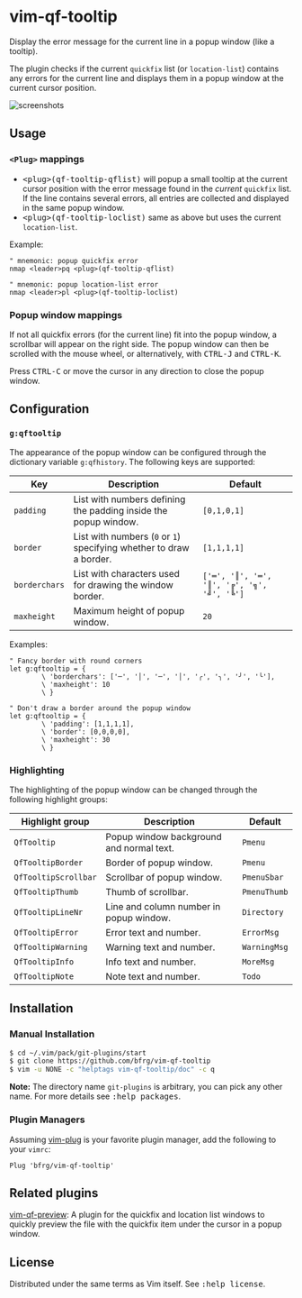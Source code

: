 # vim-qf-tooltip

Display the error message for the current line in a popup window (like a
tooltip).

The plugin checks if the current `quickfix` list (or `location-list`) contains
any errors for the current line and displays them in a popup window at the
current cursor position.

![screenshots](https://user-images.githubusercontent.com/6266600/86536450-01328680-bee8-11ea-849f-4e24809515b9.png)

## Usage

### `<Plug>` mappings

* <kbd>\<plug>(qf-tooltip-qflist)</kbd> will popup a small tooltip at the
  current cursor position with the error message found in the _current_
  `quickfix` list. If the line contains several errors, all entries are
  collected and displayed in the same popup window.
* <kbd>\<plug>(qf-tooltip-loclist)</kbd> same as above but uses the current
  `location-list`.

Example:
```vim
" mnemonic: popup quickfix error
nmap <leader>pq <plug>(qf-tooltip-qflist)

" mnemonic: popup location-list error
nmap <leader>pl <plug>(qf-tooltip-loclist)
```

### Popup window mappings

If not all quickfix errors (for the current line) fit into the popup window, a
scrollbar will appear on the right side. The popup window can then be scrolled
with the mouse wheel, or alternatively, with <kbd>CTRL-J</kbd> and
<kbd>CTRL-K</kbd>.

Press <kbd>CTRL-C</kbd> or move the cursor in any direction to close the popup
window.


## Configuration

### `g:qftooltip`

The appearance of the popup window can be configured through the dictionary
variable `g:qfhistory`. The following keys are supported:

| Key           | Description                                                         | Default                                    |
| ------------- | ------------------------------------------------------------------- | ------------------------------------------ |
| `padding`     | List with numbers defining the padding inside the popup window.     | `[0,1,0,1]`                                |
| `border`      | List with numbers (`0` or `1`) specifying whether to draw a border. | `[1,1,1,1]`                                |
| `borderchars` | List with characters used for drawing the window border.            | `['═', '║', '═', '║', '╔', '╗', '╝', '╚']` |
| `maxheight`   | Maximum height of popup window.                                     | `20`                                       |

Examples:
```vim
" Fancy border with round corners
let g:qftooltip = {
        \ 'borderchars': ['─', '│', '─', '│', '╭', '╮', '╯', '╰'],
        \ 'maxheight': 10
        \ }

" Don't draw a border around the popup window
let g:qftooltip = {
        \ 'padding': [1,1,1,1],
        \ 'border': [0,0,0,0],
        \ 'maxheight': 30
        \ }
```

### Highlighting

The highlighting of the popup window can be changed through the following
highlight groups:

| Highlight group     | Description                              | Default     |
| ------------------- | ---------------------------------------- | ----------- |
| `QfTooltip`         | Popup window background and normal text. | `Pmenu`     |
| `QfTooltipBorder`   | Border of popup window.                  | `Pmenu`     |
| `QfTooltipScrollbar`| Scrollbar of popup window.               | `PmenuSbar` |
| `QfTooltipThumb`    | Thumb of scrollbar.                      | `PmenuThumb`|
| `QfTooltipLineNr`   | Line and column number in popup window.  | `Directory` |
| `QfTooltipError`    | Error text and number.                   | `ErrorMsg`  |
| `QfTooltipWarning`  | Warning text and number.                 | `WarningMsg`|
| `QfTooltipInfo`     | Info text and number.                    | `MoreMsg`   |
| `QfTooltipNote`     | Note text and number.                    | `Todo`      |


## Installation

### Manual Installation

```bash
$ cd ~/.vim/pack/git-plugins/start
$ git clone https://github.com/bfrg/vim-qf-tooltip
$ vim -u NONE -c "helptags vim-qf-tooltip/doc" -c q
```
**Note:** The directory name `git-plugins` is arbitrary, you can pick any other
name. For more details see <kbd>:help packages</kbd>.

### Plugin Managers

Assuming [vim-plug][plug] is your favorite plugin manager, add the following to
your `vimrc`:
```vim
Plug 'bfrg/vim-qf-tooltip'
```


## Related plugins

[vim-qf-preview][qf-preview]: A plugin for the quickfix and location list
windows to quickly preview the file with the quickfix item under the cursor in a
popup window.


## License

Distributed under the same terms as Vim itself. See <kbd>:help license</kbd>.

[plug]: https://github.com/junegunn/vim-plug
[qf-preview]: https://github.com/bfrg/vim-qf-preview
